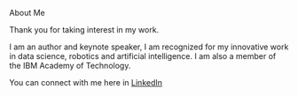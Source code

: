 About Me

Thank you for taking interest in my work.

I am an author and keynote speaker, I am recognized for my innovative work in data science, robotics and artificial intelligence. I am also a member of the IBM Academy of Technology.

You can connect with me here in [LinkedIn](https://www.linkedin.com/in/ivanportilla/)
